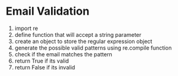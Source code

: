 # Email Validation

1. import re
2. define function that will accept a string parameter
3. create an object to store the regular expression object
4. generate the possible valid patterns using re.compile function
5. check if the email matches the pattern
6. return True if its valid
7. return False if its invalid
